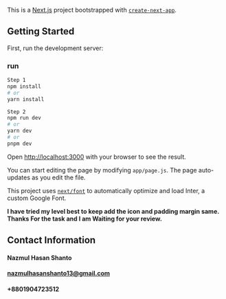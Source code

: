 This is a [Next.js](https://nextjs.org/) project bootstrapped with [`create-next-app`](https://github.com/vercel/next.js/tree/canary/packages/create-next-app).

## Getting Started

First, run the development server:

### run

```bash
Step 1
npm install
# or
yarn install

Step 2
npm run dev
# or
yarn dev
# or
pnpm dev
```

Open [http://localhost:3000](http://localhost:3000) with your browser to see the result.

You can start editing the page by modifying `app/page.js`. The page auto-updates as you edit the file.

This project uses [`next/font`](https://nextjs.org/docs/basic-features/font-optimization) to automatically optimize and load Inter, a custom Google Font.

**I have tried my level best to keep add the icon and padding margin same. Thanks For the task and I am Waiting for your review.**

## Contact Information

#### Nazmul Hasan Shanto

#### nazmulhasanshanto13@gmail.com

#### +8801904723512
